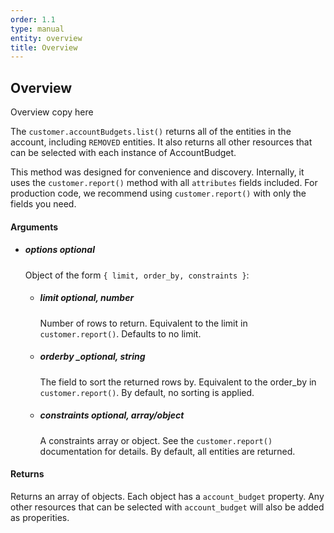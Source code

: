 ```yaml
---
order: 1.1
type: manual
entity: overview
title: Overview
---
```


## Overview

Overview copy here

The `customer.accountBudgets.list()` returns all of the entities in the account, including `REMOVED` entities. It also returns all other resources that can be selected with each instance of AccountBudget.

This method was designed for convenience and discovery. Internally, it uses the `customer.report()` method with all `attributes` fields included. For production code, we recommend using `customer.report()` with only the fields you need.

#### Arguments

-   ##### options _optional_
    Object of the form `{ limit, order_by, constraints }`:
    -   ##### limit _optional, number_
        Number of rows to return. Equivalent to the limit in `customer.report()`. Defaults to no limit.
    -   ##### order*by \_optional, string*
        The field to sort the returned rows by. Equivalent to the order_by in `customer.report()`. By default, no sorting is applied.
    -   ##### constraints _optional, array/object_
        A constraints array or object. See the `customer.report()` documentation for details. By default, all entities are returned.

#### Returns

Returns an array of objects.
Each object has a `account_budget` property. Any other resources that can be selected with `account_budget` will also be added as properities.
